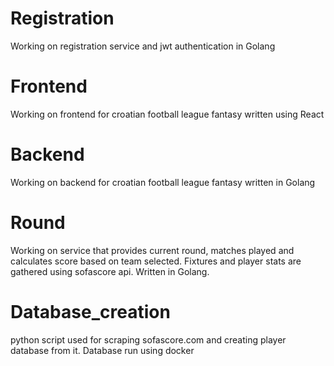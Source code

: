 # Registration

Working on registration service and jwt authentication in Golang

# Frontend 

Working on frontend for croatian football league fantasy written using React

# Backend 

Working on backend for croatian football league fantasy written in Golang

# Round 

Working on service that provides current round, matches played and calculates score based on team selected. 
Fixtures and player stats are gathered using sofascore api.
Written in Golang.

# Database_creation 

python script used for scraping sofascore.com and creating player database from it. Database run using docker

